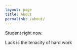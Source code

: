 ```yaml
---
layout: page
title: About
permalink: /about/
---
```

<head>
<script>
window.onload = function() {
  setTimeout( function() {
    document.querySelector( '.quote' ).className = ( 'quote active' );    
  }, 100 )
}
</script>
</head>

<main id = "wrapper">
Student right now.
</main>

<div class="quote">
  <div class="line"></div>

Luck is the tenacity of hard work

  <div class="line"></div>
</div>


